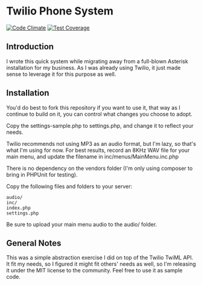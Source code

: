 Twilio Phone System
===================

[![Code Climate](https://codeclimate.com/github/svetzal/twilio-phonesystem/badges/gpa.svg)](https://codeclimate.com/github/svetzal/twilio-phonesystem) [![Test Coverage](https://codeclimate.com/github/Mojility/Coaching-Cohesion-PHP-FizzBuzz/badges/coverage.svg)](https://codeclimate.com/github/Mojility/Coaching-Cohesion-PHP-FizzBuzz/coverage)

Introduction
------------

I wrote this quick system while migrating away from a full-blown Asterisk installation for my business.
As I was already using Twilio, it just made sense to leverage it for this purpose as well.

Installation
------------

You'd do best to fork this repository if you want to use it, that way as I continue to build on it, you
can control what changes you choose to adopt.

Copy the settings-sample.php to settings.php, and change it to reflect your needs.

Twilio recommends not using MP3 as an audio format, but I'm lazy, so that's what I'm using for now. For
best results, record an 8KHz WAV file for your main menu, and update the filename in
inc/menus/MainMenu.inc.php

There is no dependency on the vendors folder (I'm only using composer to bring in PHPUnit for testing).

Copy the following files and folders to your server:

    audio/
    inc/
    index.php
    settings.php

Be sure to upload your main menu audio to the audio/ folder.

General Notes
-------------

This was a simple abstraction exercise I did on top of the Twilio TwiML API. It fit my needs, so I
figured it might fit others' needs as well, so I'm releasing it under the MIT license to the community.
Feel free to use it as sample code.
